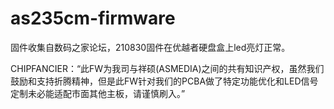 # as235cm-firmware
固件收集自数码之家论坛，210830固件在优越者硬盘盒上led亮灯正常。

CHIPFANCIER：“此FW为我司与祥硕(ASMEDIA)之间的共有知识产权，虽然我们鼓励和支持折腾精神，但是此FW针对我们的PCBA做了特定功能优化和LED信号定制未必能适配市面其他主板，请谨慎刷入。”
